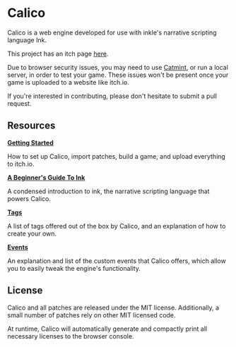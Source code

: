 # Calico

Calico is a web engine developed for use with inkle's narrative scripting language Ink.

This project has an itch page [here](https://elliotherriman.itch.io/calico).

Due to browser security issues, you may need to use [Catmint](https://elliotherriman.itch.io/catmint), or run a local server, in order to test your game. These issues won't be present once your game is uploaded to a website like itch.io.

If you're interested in contributing, please don't hesitate to submit a pull request.

## Resources

**[Getting Started](./documentation/getting%20started.md)**

How to set up Calico, import patches, build a game, and upload everything to itch.io.

**[A Beginner's Guide To Ink](./documentation/ink%20guide.md)**

A condensed introduction to ink, the narrative scripting language that powers Calico.

**[Tags](./documentation/tags.md)**

A list of tags offered out of the box by Calico, and an explanation of how to create your own.

**[Events](./documentation/events.md)**

An explanation and list of the custom events that Calico offers, which allow you to easily tweak the engine's functionality.

## License

Calico and all patches are released under the MIT license. Additionally, a small number of patches rely on other MIT licensed code. 

At runtime, Calico will automatically generate and compactly print all necessary licenses to the browser console.
